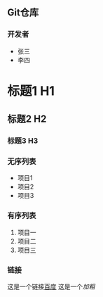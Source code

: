 ## Git仓库

### 开发者

* 张三
* 李四

# 标题1  H1
## 标题2  H2
### 标题3  H3

### 无序列表

* 项目1
* 项目2
* 项目3

### 有序列表
1. 项目一
2. 项目二
3. 项目三

### 链接
这是一个链接[百度](https://www.baidu.com)
这是一个*加粗*
